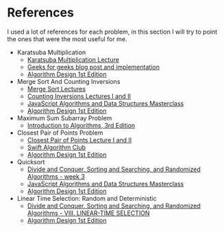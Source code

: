 # References

I used a lot of references for each problem, in this section I will try to point the ones that were the most useful for me.

- Karatsuba Multiplication
  - [Karatsuba Multiplication Lecture](https://www.coursera.org/learn/algorithms-divide-conquer/lecture/wKEYL/karatsuba-multiplication)
  - [Geeks for geeks blog post and implementation](https://www.geeksforgeeks.org/karatsuba-algorithm-for-fast-multiplication-using-divide-and-conquer-algorithm/)
  - [Algorithm Design 1st Edition](https://www.amazon.com/Algorithm-Design-Jon-Kleinberg/dp/0321295358)
- Merge Sort And Counting Inversions
  - [Merge Sort Lectures](https://www.coursera.org/learn/algorithms-divide-conquer/lecture/NtFU9/merge-sort-pseudocode)
  - [Counting Inversions Lectures I and II](https://www.coursera.org/learn/algorithms-divide-conquer/lecture/GFmmJ/o-n-log-n-algorithm-for-counting-inversions-i)
  - [JavaScript Algorithms and Data Structures Masterclass](https://www.udemy.com/course/js-algorithms-and-data-structures-masterclass/)
  - [Algorithm Design 1st Edition](https://www.amazon.com/Algorithm-Design-Jon-Kleinberg/dp/0321295358)
- Maximum Sum Subarray Problem
  - [Introduction to Algorithms, 3rd Edition](https://www.amazon.com/Introduction-Algorithms-3rd-MIT-Press/dp/0262033844)
- Closest Pair of Points Problem
  - [Closest Pair of Points Lecture I and II](https://www.coursera.org/learn/algorithms-divide-conquer/lecture/nf0jk/o-n-log-n-algorithm-for-closest-pair-i-advanced-optional)
  - [Swift Algorithm Club](https://github.com/raywenderlich/swift-algorithm-club/tree/master/Closest%20Pair)
  - [Algorithm Design 1st Edition](https://www.amazon.com/Algorithm-Design-Jon-Kleinberg/dp/0321295358)
- Quicksort
  - [Divide and Conquer, Sorting and Searching, and Randomized Algorithms - week 3](https://www.coursera.org/learn/algorithms-divide-conquer/home/week/3)
  - [JavaScript Algorithms and Data Structures Masterclass](https://www.udemy.com/course/js-algorithms-and-data-structures-masterclass/)
  - [Algorithm Design 1st Edition](https://www.amazon.com/Algorithm-Design-Jon-Kleinberg/dp/0321295358)
- Linear Time Selection: Random and Deterministic
  - [Divide and Conquer, Sorting and Searching, and Randomized Algorithms - VIII. LINEAR-TIME SELECTION](https://www.coursera.org/learn/algorithms-divide-conquer/home/week/4)
  - [Algorithm Design 1st Edition](https://www.amazon.com/Algorithm-Design-Jon-Kleinberg/dp/0321295358)
